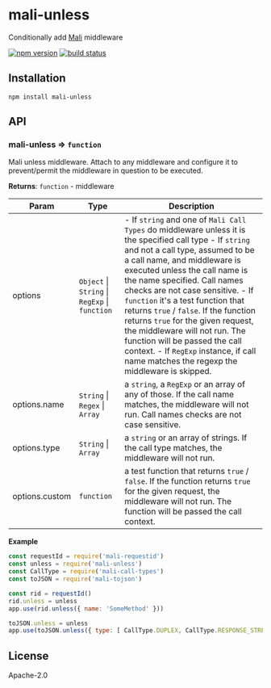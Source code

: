 # mali-unless

Conditionally add [Mali](https://github.com/malijs/mali) middleware

[![npm version](https://img.shields.io/npm/v/mali-unless.svg?style=flat-square)](https://www.npmjs.com/package/mali-unless)
[![build status](https://img.shields.io/travis/malijs/unless/master.svg?style=flat-square)](https://travis-ci.org/malijs/unless)

## Installation


```
npm install mali-unless
```


## API

<a name="module_mali-unless"></a>

### mali-unless ⇒ <code>function</code>
Mali unless middleware. Attach to any middleware and configure it to prevent/permit the
middleware in question to be executed.

**Returns**: <code>function</code> - middleware  

| Param | Type | Description |
| --- | --- | --- |
| options | <code>Object</code> &#124; <code>String</code> &#124; <code>RegExp</code> &#124; <code>function</code> | - If <code>string</code> and one of <code>Mali Call Types</code> do middleware        unless it is the specified call type        - If <code>string</code> and not a call type, assumed to be a call name, and        middleware is executed unless the call name is the name specified. Call names checks are not case sensitive.        - If <code>function</code> it's a test function that returns <code>true</code> / <code>false</code>.        If the function returns <code>true</code> for the given request, the middleware will not run.        The function will be passed the call context.        - If <code>RegExp</code> instance, if call name matches the regexp the middleware is skipped. |
| options.name | <code>String</code> &#124; <code>Regex</code> &#124; <code>Array</code> | a <code>string</code>, a <code>RegExp</code> or an array of any of those.                                          If the call name matches, the middleware will not run.                                          Call names checks are not case sensitive. |
| options.type | <code>String</code> &#124; <code>Array</code> | a <code>string</code> or an array of strings.                                     If the call type matches, the middleware will not run. |
| options.custom | <code>function</code> | a test function that returns <code>true</code> / <code>false</code>.        If the function returns <code>true</code> for the given request, the middleware will not run.        The function will be passed the call context. |

**Example**  

```js
const requestId = require('mali-requestid')
const unless = require('mali-unless')
const CallType = require('mali-call-types')
const toJSON = require('mali-tojson')

const rid = requestId()
rid.unless = unless
app.use(rid.unless({ name: 'SomeMethod' }))

toJSON.unless = unless
app.use(toJSON.unless({ type: [ CallType.DUPLEX, CallType.RESPONSE_STREAM ] }))
```

## License

  Apache-2.0
